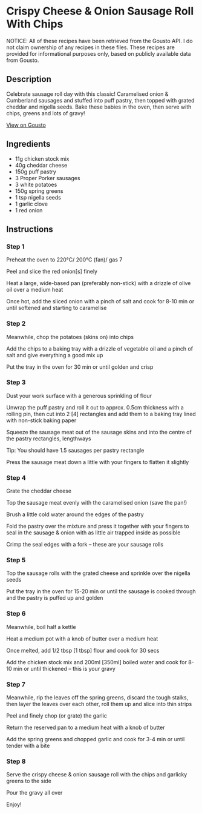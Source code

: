 # Crispy Cheese & Onion Sausage Roll With Chips

NOTICE: All of these recipes have been retrieved from the Gousto API. I do not claim ownership of any recipes in these files. These recipes are provided for informational purposes only, based on publicly available data from Gousto.

## Description

Celebrate sausage roll day with this classic! Caramelised onion & Cumberland sausages and stuffed into puff pastry, then topped with grated cheddar and nigella seeds. Bake these babies in the oven, then serve with chips, greens and lots of gravy!

[View on Gousto](https://www.gousto.co.uk/recipes/cookbook/crispy-cheese-onion-sausage-roll-with-chips)

## Ingredients

- 11g chicken stock mix
- 40g cheddar cheese
- 150g puff pastry
- 3 Proper Porker sausages
- 3 white potatoes
- 150g spring greens
- 1 tsp nigella seeds
- 1 garlic clove
- 1 red onion

## Instructions


### Step 1

Preheat the oven to 220°C/ 200°C (fan)/ gas 7

Peel and slice the red onion<span class="text-danger">[s]</span> finely

Heat a large, wide-based pan (preferably non-stick) with a drizzle of olive oil over a medium heat

Once hot, add the sliced onion with a pinch of salt and cook for 8-10 min or until softened and starting to caramelise


### Step 2

Meanwhile, chop the potatoes (skins on) into chips

Add the chips to a baking tray with a drizzle of vegetable oil and a pinch of salt and give everything a good mix up

Put the tray in the oven for 30 min or until golden and crisp


### Step 3

Dust your work surface with a generous sprinkling of flour

Unwrap the puff pastry and roll it out to approx. 0.5cm thickness with a rolling pin, then cut into 2 <span class="text-danger">[4]</span> rectangles and add them to a baking tray lined with non-stick baking paper

Squeeze the sausage meat out of the sausage skins and into the centre of the pastry rectangles, lengthways

Tip: You should have 1.5 sausages per pastry rectangle

Press the sausage meat down a little with your fingers to flatten it slightly


### Step 4

Grate the cheddar cheese

Top the sausage meat evenly with the caramelised onion (save the pan!)

Brush a little cold water around the edges of the pastry

Fold the pastry over the mixture and press it together with your fingers to seal in the sausage & onion with as little air trapped inside as possible

Crimp the seal edges with a fork – these are your sausage rolls


### Step 5

Top the sausage rolls with the grated cheese and sprinkle over the nigella seeds

Put the tray in the oven for 15-20 min or until the sausage is cooked through and the pastry is puffed up and golden


### Step 6

Meanwhile, boil half a kettle

Heat a medium pot with a knob of butter over a medium heat

Once melted, add 1/2 tbsp<span class="text-danger"> [1 tbsp]</span> flour and cook for 30 secs

Add the chicken stock mix and 200ml <span class="text-danger">[350ml]</span> boiled water and cook for 8-10 min or until thickened – this is your gravy


### Step 7

Meanwhile, rip the leaves off the spring greens, discard the tough stalks, then layer the leaves over each other, roll them up and slice into thin strips

Peel and finely chop (or grate) the garlic

Return the reserved pan to a medium heat with a knob of butter

Add the spring greens and chopped garlic and cook for 3-4 min or until tender with a bite

### Step 8

Serve the crispy cheese & onion sausage roll with the chips and garlicky greens to the side

Pour the gravy all over

Enjoy!

